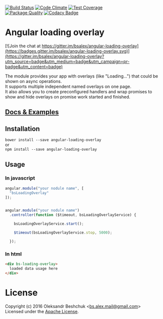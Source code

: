 [![Build Status](https://travis-ci.org/bsalex/angular-loading-overlay.svg?branch=master)](https://travis-ci.org/bsalex/angular-loading-overlay)
[![Code Climate](https://codeclimate.com/github/bsalex/angular-loading-overlay/badges/gpa.svg)](https://codeclimate.com/github/bsalex/angular-loading-overlay)
[![Test Coverage](https://codeclimate.com/github/bsalex/angular-loading-overlay/badges/coverage.svg)](https://codeclimate.com/github/bsalex/angular-loading-overlay/coverage)  
[![Package Quality](http://npm.packagequality.com/badge/angular-loading-overlay.png)](http://packagequality.com/#?package=angular-loading-overlay)
[![Codacy Badge](https://api.codacy.com/project/badge/Grade/8310c436284d4919876a1f8e7ac6e0c0)](https://www.codacy.com/app/bs-alex-mail/angular-loading-overlay?utm_source=github.com&amp;utm_medium=referral&amp;utm_content=bsalex/angular-loading-overlay&amp;utm_campaign=Badge_Grade)

# Angular loading overlay

[![Join the chat at https://gitter.im/bsalex/angular-loading-overlay](https://badges.gitter.im/bsalex/angular-loading-overlay.svg)](https://gitter.im/bsalex/angular-loading-overlay?utm_source=badge&utm_medium=badge&utm_campaign=pr-badge&utm_content=badge)

The module provides your app with overlays (like "Loading...") that could be shown on async operations.  
It supports multiple independent named overlays on one page.  
It also allows you to create preconfigured handlers and wrap promises to show and hide overlays on promise work started and finished.

## <a href="http://bsalex.github.io/angular-loading-overlay/_site/" target="_blank">Docs & Examples</a>

## Installation
`bower install --save angular-loading-overlay`  
or  
`npm install --save angular-loading-overlay`

## Usage

### In javascript
````javascript
angular.module("your nodule name", [
  "bsLoadingOverlay"
]);


angular.module("your nodule name")
  .controller(function ($timeout, bsLoadingOverlayService) {

    bsLoadingOverlayService.start();

    $timeout(bsLoadingOverlayService.stop, 5000);

  });
````
### In html
````html
<div bs-loading-overlay>
  loaded data usage here
</div>
````
# License

Copyright (c) 2016 Oleksandr Beshchuk <[bs.alex.mail@gmail.com](mailto:bs.alex.mail@gmail.com)>  
Licensed under the [Apache License](http://www.apache.org/licenses/LICENSE-2.0).

